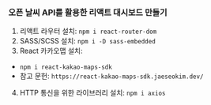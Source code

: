 ### 오픈 날씨 API를 활용한 리액트 대시보드 만들기

1. 리액트 라우터 설치: `npm i react-router-dom`
2. SASS/SCSS 설치: `npm i -D sass-embedded`
3. React 카카오맵 설치:

- `npm i react-kakao-maps-sdk`
- 참고 문헌: `https://react-kakao-maps-sdk.jaeseokim.dev/`

4. HTTP 통신을 위한 라이브러리 설치: `npm i axios`
